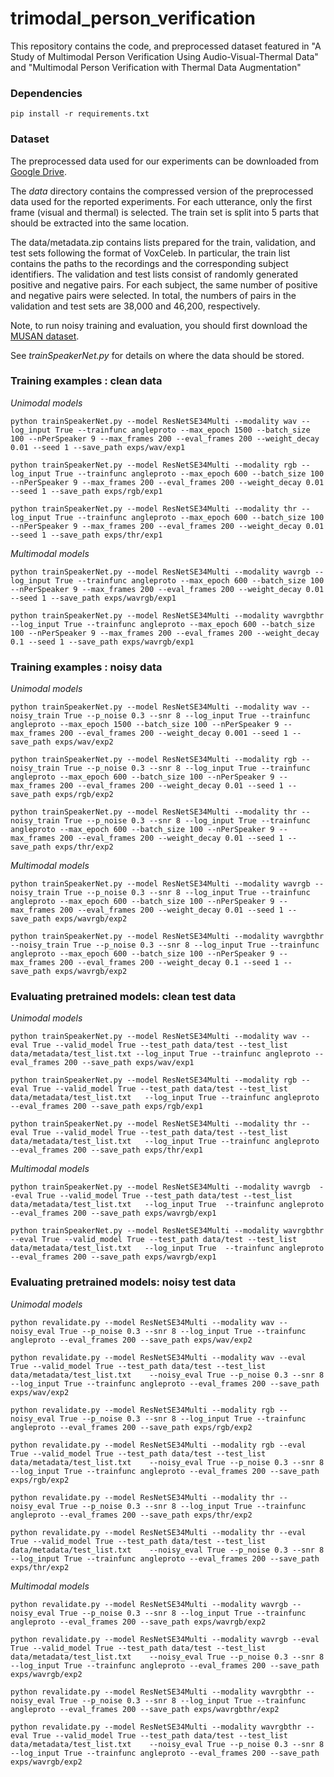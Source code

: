 # trimodal_person_verification
This repository contains the code, and preprocessed dataset featured in "A Study of Multimodal Person Verification Using Audio-Visual-Thermal Data" and "Multimodal Person Verification with Thermal Data Augmentation"

### Dependencies
```
pip install -r requirements.txt
```
### Dataset

The preprocessed data used for our experiments can be downloaded from [Google Drive](https://drive.google.com/drive/folders/13ZR2IxHzsbgE72_mC-ltUTdqKjPAEtEy?usp=sharing).

The *data* directory contains the compressed version of the preprocessed data used for the reported experiments. For each utterance, only the first frame (visual and thermal) is selected. The train set is split into 5 parts that should be extracted into the same location. 


The data/metadata.zip contains lists prepared for the train, validation, and test sets following the format of VoxCeleb. In particular, the train list contains the paths to the recordings and the corresponding subject identifiers. The validation and test lists consist of randomly generated positive and negative pairs. For each subject, the same number of positive and negative pairs were selected. In total, the numbers of pairs in the validation and test sets are 38,000 and 46,200, respectively.

Note, to run noisy training and evaluation, you should first download the [MUSAN dataset](http://www.openslr.org/17/).

See *trainSpeakerNet.py* for details on where the data should be stored.

### Training examples : clean data
*Unimodal models*
```
python trainSpeakerNet.py --model ResNetSE34Multi --modality wav --log_input True --trainfunc angleproto --max_epoch 1500 --batch_size 100 --nPerSpeaker 9 --max_frames 200 --eval_frames 200 --weight_decay 0.01 --seed 1 --save_path exps/wav/exp1 
```

```
python trainSpeakerNet.py --model ResNetSE34Multi --modality rgb --log_input True --trainfunc angleproto --max_epoch 600 --batch_size 100 --nPerSpeaker 9 --max_frames 200 --eval_frames 200 --weight_decay 0.01 --seed 1 --save_path exps/rgb/exp1 
```

```
python trainSpeakerNet.py --model ResNetSE34Multi --modality thr --log_input True --trainfunc angleproto --max_epoch 600 --batch_size 100 --nPerSpeaker 9 --max_frames 200 --eval_frames 200 --weight_decay 0.01 --seed 1 --save_path exps/thr/exp1 
```
*Multimodal models*
```
python trainSpeakerNet.py --model ResNetSE34Multi --modality wavrgb --log_input True --trainfunc angleproto --max_epoch 600 --batch_size 100 --nPerSpeaker 9 --max_frames 200 --eval_frames 200 --weight_decay 0.01 --seed 1 --save_path exps/wavrgb/exp1 
```

```
python trainSpeakerNet.py --model ResNetSE34Multi --modality wavrgbthr --log_input True --trainfunc angleproto --max_epoch 600 --batch_size 100 --nPerSpeaker 9 --max_frames 200 --eval_frames 200 --weight_decay 0.1 --seed 1 --save_path exps/wavrgb/exp1 
```

### Training examples : noisy data
*Unimodal models*
```
python trainSpeakerNet.py --model ResNetSE34Multi --modality wav --noisy_train True --p_noise 0.3 --snr 8 --log_input True --trainfunc angleproto --max_epoch 1500 --batch_size 100 --nPerSpeaker 9 --max_frames 200 --eval_frames 200 --weight_decay 0.001 --seed 1 --save_path exps/wav/exp2
```

```
python trainSpeakerNet.py --model ResNetSE34Multi --modality rgb --noisy_train True --p_noise 0.3 --snr 8 --log_input True --trainfunc angleproto --max_epoch 600 --batch_size 100 --nPerSpeaker 9 --max_frames 200 --eval_frames 200 --weight_decay 0.01 --seed 1 --save_path exps/rgb/exp2 
```

```
python trainSpeakerNet.py --model ResNetSE34Multi --modality thr --noisy_train True --p_noise 0.3 --snr 8 --log_input True --trainfunc angleproto --max_epoch 600 --batch_size 100 --nPerSpeaker 9 --max_frames 200 --eval_frames 200 --weight_decay 0.01 --seed 1 --save_path exps/thr/exp2 
```
*Multimodal models*
```
python trainSpeakerNet.py --model ResNetSE34Multi --modality wavrgb --noisy_train True --p_noise 0.3 --snr 8 --log_input True --trainfunc angleproto --max_epoch 600 --batch_size 100 --nPerSpeaker 9 --max_frames 200 --eval_frames 200 --weight_decay 0.01 --seed 1 --save_path exps/wavrgb/exp2 
```

```
python trainSpeakerNet.py --model ResNetSE34Multi --modality wavrgbthr --noisy_train True --p_noise 0.3 --snr 8 --log_input True --trainfunc angleproto --max_epoch 600 --batch_size 100 --nPerSpeaker 9 --max_frames 200 --eval_frames 200 --weight_decay 0.1 --seed 1 --save_path exps/wavrgb/exp2 
```

### Evaluating pretrained models: clean test data
*Unimodal models*
```
python trainSpeakerNet.py --model ResNetSE34Multi --modality wav --eval True --valid_model True --test_path data/test --test_list data/metadata/test_list.txt --log_input True --trainfunc angleproto --eval_frames 200 --save_path exps/wav/exp1 
```

```
python trainSpeakerNet.py --model ResNetSE34Multi --modality rgb --eval True --valid_model True --test_path data/test --test_list data/metadata/test_list.txt   --log_input True --trainfunc angleproto --eval_frames 200 --save_path exps/rgb/exp1 
```

```
python trainSpeakerNet.py --model ResNetSE34Multi --modality thr --eval True --valid_model True --test_path data/test --test_list data/metadata/test_list.txt   --log_input True --trainfunc angleproto --eval_frames 200 --save_path exps/thr/exp1 
```
*Multimodal models*
```
python trainSpeakerNet.py --model ResNetSE34Multi --modality wavrgb  --eval True --valid_model True --test_path data/test --test_list data/metadata/test_list.txt   --log_input True  --trainfunc angleproto --eval_frames 200 --save_path exps/wavrgb/exp1 
```

```
python trainSpeakerNet.py --model ResNetSE34Multi --modality wavrgbthr --eval True --valid_model True --test_path data/test --test_list data/metadata/test_list.txt   --log_input True  --trainfunc angleproto --eval_frames 200 --save_path exps/wavrgb/exp1 
```
### Evaluating pretrained models: noisy test data

*Unimodal models*

```
python revalidate.py --model ResNetSE34Multi --modality wav --noisy_eval True --p_noise 0.3 --snr 8 --log_input True --trainfunc angleproto --eval_frames 200 --save_path exps/wav/exp2

python revalidate.py --model ResNetSE34Multi --modality wav --eval True --valid_model True --test_path data/test --test_list data/metadata/test_list.txt    --noisy_eval True --p_noise 0.3 --snr 8 --log_input True --trainfunc angleproto --eval_frames 200 --save_path exps/wav/exp2
```

```
python revalidate.py --model ResNetSE34Multi --modality rgb --noisy_eval True --p_noise 0.3 --snr 8 --log_input True --trainfunc angleproto --eval_frames 200 --save_path exps/rgb/exp2

python revalidate.py --model ResNetSE34Multi --modality rgb --eval True --valid_model True --test_path data/test --test_list data/metadata/test_list.txt    --noisy_eval True --p_noise 0.3 --snr 8 --log_input True --trainfunc angleproto --eval_frames 200 --save_path exps/rgb/exp2 
```

```
python revalidate.py --model ResNetSE34Multi --modality thr --noisy_eval True --p_noise 0.3 --snr 8 --log_input True --trainfunc angleproto --eval_frames 200 --save_path exps/thr/exp2

python revalidate.py --model ResNetSE34Multi --modality thr --eval True --valid_model True --test_path data/test --test_list data/metadata/test_list.txt    --noisy_eval True --p_noise 0.3 --snr 8 --log_input True --trainfunc angleproto --eval_frames 200 --save_path exps/thr/exp2 
```

*Multimodal models*
```
python revalidate.py --model ResNetSE34Multi --modality wavrgb --noisy_eval True --p_noise 0.3 --snr 8 --log_input True --trainfunc angleproto --eval_frames 200 --save_path exps/wavrgb/exp2

python revalidate.py --model ResNetSE34Multi --modality wavrgb --eval True --valid_model True --test_path data/test --test_list data/metadata/test_list.txt    --noisy_eval True --p_noise 0.3 --snr 8 --log_input True --trainfunc angleproto --eval_frames 200 --save_path exps/wavrgb/exp2 
```

```
python revalidate.py --model ResNetSE34Multi --modality wavrgbthr --noisy_eval True --p_noise 0.3 --snr 8 --log_input True --trainfunc angleproto --eval_frames 200 --save_path exps/wavrgbthr/exp2

python revalidate.py --model ResNetSE34Multi --modality wavrgbthr --eval True --valid_model True --test_path data/test --test_list data/metadata/test_list.txt    --noisy_eval True --p_noise 0.3 --snr 8 --log_input True --trainfunc angleproto --eval_frames 200 --save_path exps/wavrgb/exp2 
```



